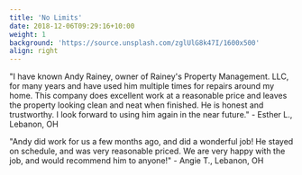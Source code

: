 ```yaml
---
title: 'No Limits'
date: 2018-12-06T09:29:16+10:00
weight: 1
background: 'https://source.unsplash.com/zglUlG8k47I/1600x500'
align: right
---
```


"I have known Andy Rainey, owner of Rainey's Property Management. LLC, for many years and have used him multiple times for repairs around my home. This company does excellent work at a reasonable price and leaves the property looking clean and neat when finished. He is honest and trustworthy. I look forward to using him again in the near future." - Esther L., Lebanon, OH

"Andy did work for us a few months ago, and did a wonderful job! He stayed on schedule, and was very reasonable priced. We are very happy with the job, and would recommend him to anyone!" - Angie T., Lebanon, OH
